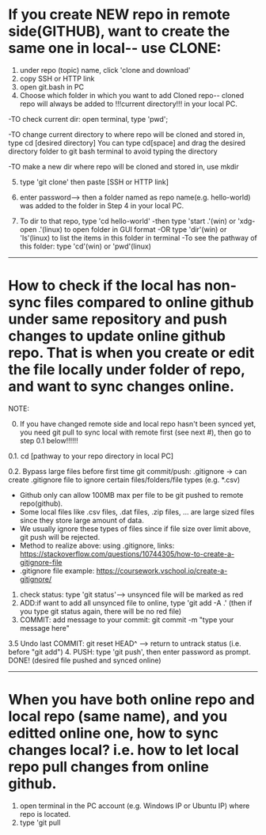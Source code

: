 # If you create NEW repo in remote side(GITHUB), want to create the same one in local-- use CLONE: 
1. under repo (topic) name, click 'clone and download'
2. copy SSH or HTTP link
3. open git.bash in PC
4. Choose which folder in which you want to add Cloned repo-- cloned repo will always be added to !!!current directory!!! in your local PC.
  
  -TO check current dir: open terminal, type 'pwd';
  
  -TO change current directory to where repo will be cloned and stored in, type cd [desired directory] You can type cd[space] and drag the desired directory folder to git bash terminal to avoid typing the directory
  
  -TO make a new dir where repo will be cloned and stored in, use mkdir

5. type 'git clone' then paste [SSH or HTTP link]
6. enter password--> then a folder named as repo name(e.g. hello-world) was added to the folder in Step 4 in your local PC. 

7. To dir to that repo, type 'cd hello-world'
    -then type 'start .'(win) or 'xdg-open .'(linux) to open folder in GUI format
    -OR type 'dir'(win) or 'ls'(linux) to list the items in this folder in terminal
    -To see the pathway of this folder: type 'cd'(win) or 'pwd'(linux)

-----------------

# How to check if the local has non-sync files compared to online github under same repository and push changes to update online github repo. That is when you create or edit the file locally under folder of repo, and want to sync changes online. 

NOTE: 

0. If you have changed remote side and local repo hasn't been synced yet, you need git pull to sync local with remote first (see next #), then go to step 0.1 below!!!!!!

0.1. cd [pathway to your repo directory in local PC]

0.2. Bypass large files before first time git commit/push: .gitignore  -> can create .gitignore file to ignore certain files/folders/file types (e.g. *.csv)
  - Github only can allow 100MB max per file to be git pushed to remote repo(github). 
  - Some local files like .csv files, .dat files, .zip files, ... are large sized files since they store large amount of data.
  - We usually ignore these types of files since if file size over limit above, git push will be rejected.
  - Method to realize above: using .gitignore, links: https://stackoverflow.com/questions/10744305/how-to-create-a-gitignore-file
  - .gitignore file example: https://coursework.vschool.io/create-a-gitignore/
1. check status: type 'git status'--> unsynced file will be marked as red
2. ADD:if want to add all unsynced file to online, type  'git add -A .' (then if you type git status again, there will be no red file)
3. COMMIT: add message to your commit: git commit -m "type your message here"

3.5 Undo last COMMIT: git reset HEAD^ --> return to untrack status (i.e. before "git add")
4. PUSH: type 'git push', then enter password as prompt. DONE! (desired file pushed and synced online)

-----------------

# When you have both online repo and local repo (same name), and you editted online one, how to sync changes local? i.e. how to let local repo pull changes from online github.
1. open terminal in the PC account (e.g. Windows IP or Ubuntu IP) where repo is located. 
2. type 'git pull
